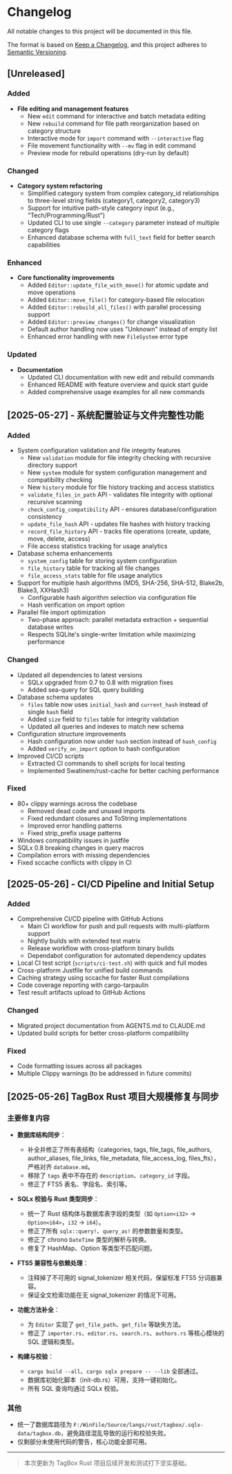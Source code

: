 # Changelog

All notable changes to this project will be documented in this file.

The format is based on [Keep a Changelog](https://keepachangelog.com/en/1.0.0/),
and this project adheres to [Semantic Versioning](https://semver.org/spec/v2.0.0.html).

## [Unreleased]

### Added
- **File editing and management features**
  - New `edit` command for interactive and batch metadata editing
  - New `rebuild` command for file path reorganization based on category structure
  - Interactive mode for `import` command with `--interactive` flag
  - File movement functionality with `--mv` flag in edit command
  - Preview mode for rebuild operations (dry-run by default)

### Changed
- **Category system refactoring**
  - Simplified category system from complex category_id relationships to three-level string fields (category1, category2, category3)
  - Support for intuitive path-style category input (e.g., "Tech/Programming/Rust")
  - Updated CLI to use single `--category` parameter instead of multiple category flags
  - Enhanced database schema with `full_text` field for better search capabilities

### Enhanced
- **Core functionality improvements**
  - Added `Editor::update_file_with_move()` for atomic update and move operations
  - Added `Editor::move_file()` for category-based file relocation
  - Added `Editor::rebuild_all_files()` with parallel processing support
  - Added `Editor::preview_changes()` for change visualization
  - Default author handling now uses "Unknown" instead of empty list
  - Enhanced error handling with new `FileSystem` error type

### Updated
- **Documentation**
  - Updated CLI documentation with new edit and rebuild commands
  - Enhanced README with feature overview and quick start guide
  - Added comprehensive usage examples for all new commands

## [2025-05-27] - 系统配置验证与文件完整性功能

### Added
- System configuration validation and file integrity features
  - New `validation` module for file integrity checking with recursive directory support
  - New `system` module for system configuration management and compatibility checking
  - New `history` module for file history tracking and access statistics
  - `validate_files_in_path` API - validates file integrity with optional recursive scanning
  - `check_config_compatibility` API - ensures database/configuration consistency
  - `update_file_hash` API - updates file hashes with history tracking
  - `record_file_history` API - tracks file operations (create, update, move, delete, access)
  - File access statistics tracking for usage analytics
- Database schema enhancements
  - `system_config` table for storing system configuration
  - `file_history` table for tracking all file changes
  - `file_access_stats` table for file usage analytics
- Support for multiple hash algorithms (MD5, SHA-256, SHA-512, Blake2b, Blake3, XXHash3)
  - Configurable hash algorithm selection via configuration file
  - Hash verification on import option
- Parallel file import optimization
  - Two-phase approach: parallel metadata extraction + sequential database writes
  - Respects SQLite's single-writer limitation while maximizing performance

### Changed
- Updated all dependencies to latest versions
  - SQLx upgraded from 0.7 to 0.8 with migration fixes
  - Added sea-query for SQL query building
- Database schema updates
  - `files` table now uses `initial_hash` and `current_hash` instead of single `hash` field
  - Added `size` field to `files` table for integrity validation
  - Updated all queries and indexes to match new schema
- Configuration structure improvements
  - Hash configuration now under `hash` section instead of `hash_config`
  - Added `verify_on_import` option to hash configuration
- Improved CI/CD scripts
  - Extracted CI commands to shell scripts for local testing
  - Implemented Swatinem/rust-cache for better caching performance

### Fixed
- 80+ clippy warnings across the codebase
  - Removed dead code and unused imports
  - Fixed redundant closures and ToString implementations
  - Improved error handling patterns
  - Fixed strip_prefix usage patterns
- Windows compatibility issues in justfile
- SQLx 0.8 breaking changes in query macros
- Compilation errors with missing dependencies
- Fixed sccache conflicts with clippy in CI

## [2025-05-26] - CI/CD Pipeline and Initial Setup

### Added
- Comprehensive CI/CD pipeline with GitHub Actions
  - Main CI workflow for push and pull requests with multi-platform support
  - Nightly builds with extended test matrix
  - Release workflow with cross-platform binary builds
  - Dependabot configuration for automated dependency updates
- Local CI test script (`scripts/ci-test.sh`) with quick and full modes
- Cross-platform Justfile for unified build commands
- Caching strategy using sccache for faster Rust compilations
- Code coverage reporting with cargo-tarpaulin
- Test result artifacts upload to GitHub Actions

### Changed
- Migrated project documentation from AGENTS.md to CLAUDE.md
- Updated build scripts for better cross-platform compatibility

### Fixed
- Code formatting issues across all packages
- Multiple Clippy warnings (to be addressed in future commits)

## [2025-05-26] TagBox Rust 项目大规模修复与同步

### 主要修复内容

- **数据库结构同步**：
  - 补全并修正了所有表结构（categories, tags, file_tags, file_authors, author_aliases, file_links, file_metadata, file_access_log, files_fts），严格对齐 `database.md`。
  - 移除了 `tags` 表中不存在的 `description`、`category_id` 字段。
  - 修正了 FTS5 表名、字段名、索引等。

- **SQLx 校验与 Rust 类型同步**：
  - 统一了 Rust 结构体与数据库表字段的类型（如 `Option<i32>` → `Option<i64>`，`i32` → `i64`）。
  - 修正了所有 `sqlx::query!`、`query_as!` 的参数数量和类型。
  - 修正了 chrono `DateTime` 类型的解析与转换。
  - 修复了 HashMap、Option 等类型不匹配问题。

- **FTS5 兼容性与依赖处理**：
  - 注释掉了不可用的 signal_tokenizer 相关代码，保留标准 FTS5 分词器兼容。
  - 保证全文检索功能在无 signal_tokenizer 的情况下可用。

- **功能方法补全**：
  - 为 `Editor` 实现了 `get_file_path`、`get_file` 等缺失方法。
  - 修正了 `importer.rs`、`editor.rs`、`search.rs`、`authors.rs` 等核心模块的 SQL 逻辑和类型。

- **构建与校验**：
  - `cargo build --all`、`cargo sqlx prepare -- --lib` 全部通过。
  - 数据库初始化脚本（init-db.rs）可用，支持一键初始化。
  - 所有 SQL 查询均通过 SQLx 校验。

### 其他

- 统一了数据库路径为 `F:/WinFile/Source/langs/rust/tagbox/.sqlx-data/tagbox.db`，避免路径混乱导致的运行和校验失败。
- 仅剩部分未使用代码的警告，核心功能全部可用。

---

> 本次更新为 TagBox Rust 项目后续开发和测试打下坚实基础。
